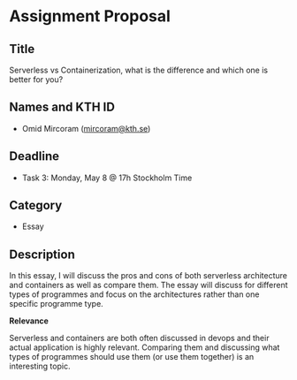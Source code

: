 # Assignment Proposal

## Title

Serverless vs Containerization, what is the difference and which one is better for you?

## Names and KTH ID

  - Omid Mircoram (mircoram@kth.se)

## Deadline

- Task 3: Monday, May 8 @ 17h Stockholm Time

## Category

- Essay

## Description

In this essay, I will discuss the pros and cons of both serverless architecture and containers as well as compare them. The essay will discuss for different types of programmes and focus on the architectures rather than one specific programme type. 


**Relevance**

Serverless and containers are both often discussed in devops and their actual application is highly relevant. Comparing them and discussing what types of programmes should use them (or use them together) is an interesting topic.
